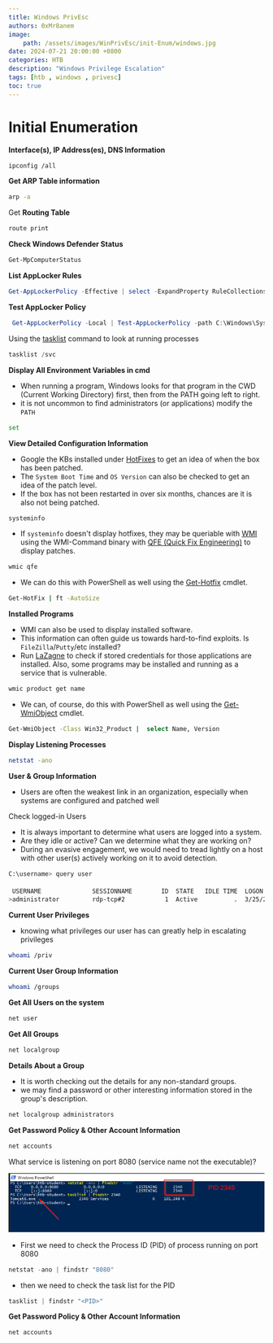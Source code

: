 ```yaml
---
title: Windows PrivEsc
authors: 0xMr8anem
image:
    path: /assets/images/WinPrivEsc/init-Enum/windows.jpg
date: 2024-07-21 20:00:00 +0800
categories: HTB
description: "Windows Privilege Escalation"
tags: [htb , windows , privesc]
toc: true
---
```



# Initial Enumeration

**Interface(s), IP Address(es), DNS Information**

```bash
ipconfig /all
```

**Get ARP Table information**

```bash
arp -a
```

Get **Routing Table**

```powershell
route print
```

**Check Windows Defender Status**

```powershell
Get-MpComputerStatus
```

**List AppLocker Rules**

```powershell
Get-AppLockerPolicy -Effective | select -ExpandProperty RuleCollections
```

**Test AppLocker Policy**

```powershell
 Get-AppLockerPolicy -Local | Test-AppLockerPolicy -path C:\Windows\System32\cmd.exe -User Everyone
```

Using the [tasklist](https://docs.microsoft.com/en-us/windows-server/administration/windows-commands/tasklist) command to look at running processes

```powershell
tasklist /svc

```

**Display All Environment Variables in cmd**

- When running a program, Windows looks for that program in the CWD (Current Working Directory) first, then from the PATH going left to right.
- it is not uncommon to find administrators (or applications) modify the `PATH`

```bash
set
```

**View Detailed Configuration Information**

- Google the KBs installed under [HotFixes](https://www.catalog.update.microsoft.com/Search.aspx?q=hotfix) to get an idea of when the box has been patched.
- The `System Boot Time` and `OS Version` can also be checked to get an idea of the patch level.
- If the box has not been restarted in over six months, chances are it is also not being patched.

```bash
systeminfo
```

- If `systeminfo` doesn't display hotfixes, they may be queriable with [WMI](https://docs.microsoft.com/en-us/windows/win32/wmisdk/wmi-start-page) using the WMI-Command binary with [QFE (Quick Fix Engineering)](https://docs.microsoft.com/en-us/windows/win32/cimwin32prov/win32-quickfixengineering) to display patches.

```bash
wmic qfe

```

- We can do this with PowerShell as well using the [Get-Hotfix](https://docs.microsoft.com/en-us/powershell/module/microsoft.powershell.management/get-hotfix?view=powershell-7.1) cmdlet.

```bash
Get-HotFix | ft -AutoSize
```

**Installed Programs**

- WMI can also be used to display installed software.
- This information can often guide us towards hard-to-find exploits. Is `FileZilla`/`Putty`/etc installed?
- Run  [LaZagne](https://github.com/AlessandroZ/LaZagne) to check if stored credentials for those applications are installed. Also, some programs may be installed and running as a service that is vulnerable.

```bash
wmic product get name
```

- We can, of course, do this with PowerShell as well using the [Get-WmiObject](https://docs.microsoft.com/en-us/powershell/module/microsoft.powershell.management/get-wmiobject?view=powershell-5.1) cmdlet.

```bash
Get-WmiObject -Class Win32_Product |  select Name, Version
```

**Display Listening Processes**

```bash
netstat -ano
```

**User & Group Information**

- Users are often the weakest link in an organization, especially when systems are configured and patched well

Check logged-in Users 

- It is always important to determine what users are logged into a system.
- Are they idle or active? Can we determine what they are working on?
- During an evasive engagement, we would need to tread lightly on a host with other user(s) actively working on it to avoid detection.

```bash
C:\username> query user

 USERNAME              SESSIONNAME        ID  STATE   IDLE TIME  LOGON TIME
>administrator         rdp-tcp#2           1  Active          .  3/25/2021 9:27 AM
```

**Current User Privileges**

- knowing what privileges our user has can greatly help in escalating privileges

```bash
whoami /priv
```

**Current User Group Information**

```bash
whoami /groups
```

**Get All Users on the system**

```bash
net user
```

**Get All Groups**

```powershell
net localgroup
```

**Details About a Group**

- It is worth checking out the details for any non-standard groups.
- we may find a password or other interesting information stored in the group's description.

```powershell
net localgroup administrators
```

**Get Password Policy & Other Account Information**

```bash
net accounts
```

What service is listening on port 8080 (service name not the executable)?

![illustrate](/assets/images/WinPrivEsc/init-Enum/Untitled.png)

- First we need to check the Process ID (PID) of process running on port 8080

```powershell
netstat -ano | findstr "8080"
```

- then we need to check the task list for the PID

```powershell
tasklist | findstr "<PID>"
```

**Get Password Policy & Other Account Information**

```bash
net accounts
```
